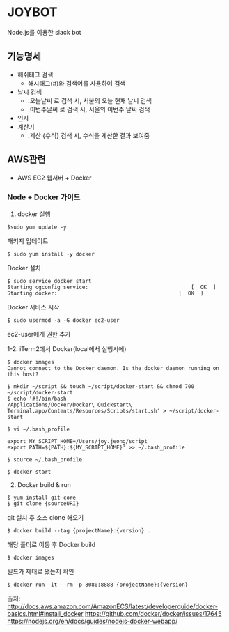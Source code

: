 # JOYBOT
Node.js를 이용한 slack bot

## 기능명세
- 해쉬태그 검색
  - 해시태그(#)와 검색어를 사용하여 검색
- 날씨 검색
  - .오늘날씨 로 검색 시, 서울의 오늘 현재 날씨 검색
  - .이번주날씨 로 검색 시, 서울의 이번주 날씨 검색
- 인사
- 계산기
  - .계산 {수식} 검색 시, 수식을 계산한 결과 보여줌

## AWS관련
- AWS EC2 웹서버 + Docker

### Node + Docker 가이드
1. docker 실행
```
$sudo yum update -y
```
패키지 업데이트

```
$ sudo yum install -y docker
```
Docker 설치

```
$ sudo service docker start
Starting cgconfig service:                                 [  OK  ]
Starting docker:	                                   [  OK  ]
```
Docker 서비스 시작

```
$ sudo usermod -a -G docker ec2-user
```
ec2-user에게 권한 추가

1-2. iTerm2에서 Docker(local에서 실행시에)
```
$ docker images
Cannot connect to the Docker daemon. Is the docker daemon running on this host?
```

```
$ mkdir ~/script && touch ~/script/docker-start && chmod 700 ~/script/docker-start
$ echo '#!/bin/bash
/Applications/Docker/Docker\ Quickstart\ Terminal.app/Contents/Resources/Scripts/start.sh' > ~/script/docker-start
```

```
$ vi ~/.bash_profile

export MY_SCRIPT_HOME=/Users/joy.jeong/script
export PATH=${PATH}:${MY_SCRIPT_HOME}' >> ~/.bash_profile

$ source ~/.bash_profile
```

```
$ docker-start
```

2. Docker build & run
```
$ yum install git-core
$ git clone {sourceURI}
```
git 설치 후 소스 clone 해오기

```
$ docker build --tag {projectName}:{version} .
```
 해당 폴더로 이동 후 Docker build

```
$ docker images
```
빌드가 제대로 됐는지 확인

```
$ docker run -it --rm -p 8080:8888 {projectName}:{version}
```


출처: http://docs.aws.amazon.com/AmazonECS/latest/developerguide/docker-basics.html#install_docker
https://github.com/docker/docker/issues/17645
https://nodejs.org/en/docs/guides/nodejs-docker-webapp/
